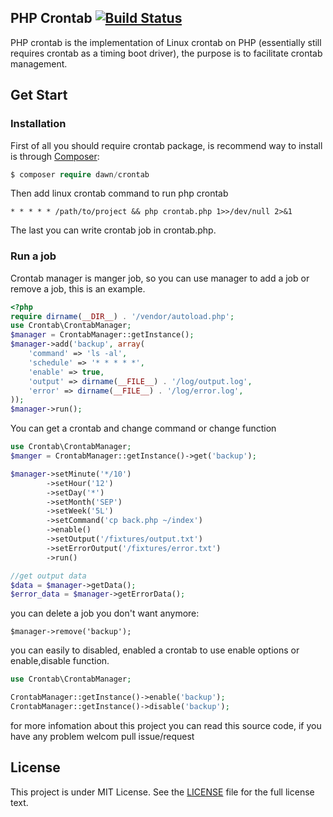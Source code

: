 PHP Crontab [![Build Status](https://travis-ci.com/fafucoder/crontab.svg?branch=master)](https://travis-ci.com/fafucoder/crontab)
-----------------------

PHP crontab is the implementation of Linux crontab on PHP (essentially still requires crontab as a timing boot driver), the purpose is to facilitate crontab management.

## Get Start

### Installation
First of all you should require crontab package, is recommend way to install is through [Composer](http://getcomposer.org):
```php
$ composer require dawn/crontab
```

Then add linux crontab command to run php crontab
```
* * * * * /path/to/project && php crontab.php 1>>/dev/null 2>&1
```

The last you can write crontab job in crontab.php.

### Run a job

Crontab manager is manger job, so you can use manager to add a job or remove a job, this is an example.
```php
<?php
require dirname(__DIR__) . '/vendor/autoload.php';
use Crontab\CrontabManager;
$manager = CrontabManager::getInstance();
$manager->add('backup', array(
	'command' => 'ls -al',
	'schedule' => '* * * * *',
	'enable' => true,
	'output' => dirname(__FILE__) . '/log/output.log',
	'error' => dirname(__FILE__) . '/log/error.log',
));
$manager->run();
```

You can get a crontab and change command or change function
```php
use Crontab\CrontabManager;
$manger = CrontabManager::getInstance()->get('backup');

$manager->setMinute('*/10')
		->setHour('12')
		->setDay('*')
		->setMonth('SEP')
		->setWeek('5L')
		->setCommand('cp back.php ~/index')
		->enable()
		->setOutput('/fixtures/output.txt')
		->setErrorOutput('/fixtures/error.txt')
		->run()

//get output data
$data = $manager->getData();
$error_data = $manager->getErrorData();
```

you can delete a job you don't want anymore:
```
$manager->remove('backup');
```

you can easily to disabled, enabled a crontab to use enable options or enable,disable function.
```php
use Crontab\CrontabManager;

CrontabManager::getInstance()->enable('backup');
CrontabManager::getInstance()->disable('backup');
```

for more infomation about this project you can read this source code, if you have any problem welcom pull issue/request

## License 

This project is under MIT License. See the [LICENSE](https://github.com/fafucoder/crontab/blob/master/LICENSE) file for the full license text.


